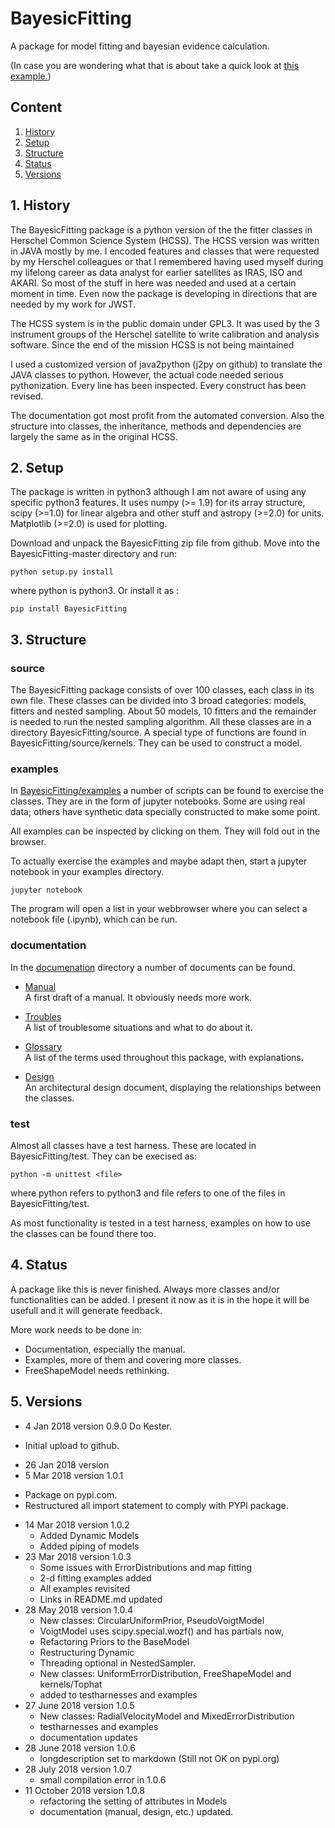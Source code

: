# BayesicFitting

A package for model fitting and bayesian evidence calculation.

(In case you are wondering what that is about take a 
quick look at [this example.](./BayesicFitting/examples/sealevel.ipynb))

## Content

1. [History](#history)
2. [Setup](#setup)
3. [Structure](#structure)
4. [Status](#status)
5. [Versions](#versions)

<a name="history"></a>
## 1. History 

The BayesicFitting package is a python version of the the fitter classes
in Herschel Common Science System (HCSS). The HCSS version was written
in JAVA mostly by me. I encoded features and classes that were requested
by my Herschel colleagues or that I remembered having used myself during
my lifelong career as data analyst for earlier satellites as IRAS, ISO
and AKARI. So most of the stuff in here was needed and used at a certain
moment in time. Even now the package is developing in directions that
are needed by my work for JWST. 

The HCSS system is in the public domain under GPL3. It was used by the 3
instrument groups of the Herschel satellite to write calibration and
analysis software. Since the end of the mission HCSS is not being
maintained

I used a customized version of java2python (j2py on github) to translate
the JAVA classes to python. However, the actual code needed serious
pythonization. Every line has been inspected. Every construct has been 
revised.

The documentation got most profit from the automated conversion. Also
the structure into classes, the inheritance, methods and dependencies
are largely the same as in the original HCSS.

<a name="setup"> </a>
## 2. Setup 

The package is written in python3 although I am not aware of using any
specific python3 features. It uses numpy (>= 1.9) for its array
structure, scipy (>=1.0) for linear algebra and other stuff and astropy
(>=2.0) for units. Matplotlib (>=2.0) is used for plotting.

Download and unpack the BayesicFitting zip file from github. Move into 
the BayesicFitting-master directory and run:

    python setup.py install

where python is python3. Or install it as :

    pip install BayesicFitting

<a name="structure"> </a>
## 3. Structure 

### source

The BayesicFitting package consists of over 100 classes, each class in
its own file. These classes can be divided into 3 broad categories:
models, fitters and nested sampling. About 50 models, 10 fitters and the
remainder is needed to run the nested sampling algorithm. All these
classes are in a directory BayesicFitting/source. A special type of
functions are found in BayesicFitting/source/kernels. They can be used
to construct a model.

### examples

In [BayesicFitting/examples](./BayesicFitting/examples) a number of scripts can be
found to exercise the classes. They are in the form of jupyter
notebooks. Some are using real data; others have synthetic data
specially constructed to make some point. 

All examples can be inspected by clicking on them. They will fold out in
the browser.

To actually exercise the examples and maybe adapt then, start a jupyter
notebook in your examples directory.

    jupyter notebook

The program will open a list in your webbrowser where you can select a
notebook file (.ipynb), which can be run.


### documentation

In the [documenation](./BayesicFitting/documentation) directory a number of documents
can be found. 


+ [Manual](./BayesicFitting/documentation/manual.md)<br>
A first draft of a manual. It obviously needs more work.

+ [Troubles](./BayesicFitting/documentation/troubles.md)<br>
A list of troublesome situations and what to do about it.

+ [Glossary](./BayesicFitting/documentation/glossary.md)<br>
A list of the terms used throughout this package, with explanations.

+ [Design](./BayesicFitting/documentation/design.md)<br>
An architectural design document, displaying the relationships between 
the classes. 

### test

Almost all classes have a test harness. These are located in
BayesicFitting/test. They can be execised as:

    python -m unittest <file>

where python refers to python3 and file refers to one of the files in
BayesicFitting/test.

As most functionality is tested in a test harness, examples on how to
use the classes can be found there too.

<a name="status"> </a> 
## 4. Status 

A package like this is never finished. Always more classes and/or
functionalities can be added. I present it now as it is in the hope it
will be usefull and it will generate feedback.

More work needs to be done in:

  * Documentation, especially the manual.
  * Examples, more of them and covering more classes.
  * FreeShapeModel needs rethinking.

<a name="versions"></a>
## 5. Versions


 +  4 Jan 2018 version 0.9.0 Do Kester.<br>
   * Initial upload to github.
 + 26 Jan 2018 version <br>
 +  5 Mar 2018 version 1.0.1 <br>
   * Package on pypi.com. 
   * Restructured all import statement to comply with PYPI package.
 + 14 Mar 2018 version 1.0.2 <br>
   * Added Dynamic Models 
   * Added piping of models
 + 23 Mar 2018 version 1.0.3 <br>
   * Some issues with ErrorDistributions and map fitting
   * 2-d fitting examples added
   * All examples revisited
   * Links in README.md updated
 + 28 May 2018 version 1.0.4 <br>
   * New classes: CircularUniformPrior, PseudoVoigtModel
   * VoigtModel uses scipy.special.wozf() and has partials now,
   * Refactoring Priors to the BaseModel
   * Restructuring Dynamic
   * Threading optional in NestedSampler.
   * New classes: UniformErrorDistribution, FreeShapeModel and kernels/Tophat
   * added to testharnesses and examples
 + 27 June 2018 version 1.0.5<br>
   * New classes: RadialVelocityModel and MixedErrorDistribution
   * testharnesses and examples
   * documentation updates
 + 28 June 2018 version 1.0.6
   * longdescription set to markdown (Still not OK on pypi.org)
 + 28 July 2018 version 1.0.7
   * small compilation error in 1.0.6
 + 11 October 2018 version 1.0.8
   * refactoring the setting of attributes in Models
   * documentation (manual, design, etc.) updated.
